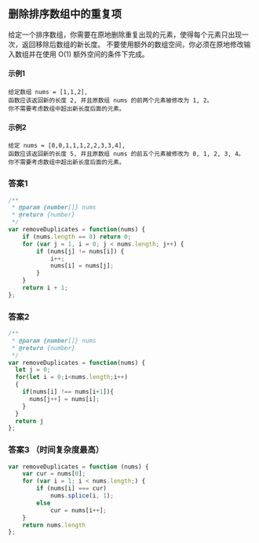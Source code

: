 ## 删除排序数组中的重复项
  给定一个排序数组，你需要在原地删除重复出现的元素，使得每个元素只出现一次，返回移除后数组的新长度。
  不要使用额外的数组空间，你必须在原地修改输入数组并在使用 O(1) 额外空间的条件下完成。 
#### 示例1
    给定数组 nums = [1,1,2], 
    函数应该返回新的长度 2, 并且原数组 nums 的前两个元素被修改为 1, 2。 
    你不需要考虑数组中超出新长度后面的元素。
#### 示例2
    给定 nums = [0,0,1,1,1,2,2,3,3,4],
    函数应该返回新的长度 5, 并且原数组 nums 的前五个元素被修改为 0, 1, 2, 3, 4。
    你不需要考虑数组中超出新长度后面的元素。
### 答案1
```  javascript
/**
 * @param {number[]} nums
 * @return {number}
 */
var removeDuplicates = function(nums) {
    if (nums.length == 0) return 0;
    for (var j = 1, i = 0; j < nums.length; j++) {
        if (nums[j] != nums[i]) {
            i++;
            nums[i] = nums[j];
        }
    }
    return i + 1;
};
```
### 答案2
```javascript
/**
 * @param {number[]} nums
 * @return {number}
 */
var removeDuplicates = function(nums) {
  let j = 0;
  for(let i = 0;i<nums.length;i++)
  {
    if(nums[i] !== nums[i+1]){
      nums[j++] = nums[i];
    }
  }
  return j
};
```
### 答案3 （时间复杂度最高）
```javascript
var removeDuplicates = function (nums) {
    var cur = nums[0];
    for (var i = 1; i < nums.length;) {
        if (nums[i] === cur)
            nums.splice(i, 1);
        else
            cur = nums[i++];
    }
    return nums.length
};
```
